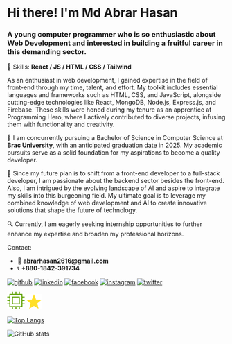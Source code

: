 # Hi there! I'm Md Abrar Hasan

### A young computer programmer who is so enthusiastic about Web Development and interested in building a fruitful career in this demanding sector.

🔧 Skills: **React / JS / HTML / CSS / Tailwind**

As an enthusiast in web development, I gained expertise in the field of front-end through my time, talent, and effort. My toolkit includes essential languages and frameworks such as HTML, CSS, and JavaScript, alongside cutting-edge technologies like React, MongoDB, Node.js, Express.js, and Firebase. These skills were honed during my tenure as an apprentice at Programming Hero, where I actively contributed to diverse projects, infusing them with functionality and creativity.

📖 I am concurrently pursuing a Bachelor of Science in Computer Science at **Brac University**, with an anticipated graduation date in 2025. My academic pursuits serve as a solid foundation for my aspirations to become a quality developer.

🎯 Since my future plan is to shift from a front-end developer to a full-stack developer, I am passionate about the backend sector besides the front-end. Also, I am intrigued by the evolving landscape of AI and aspire to integrate my skills into this burgeoning field. My ultimate goal is to leverage my combined knowledge of web development and AI to create innovative solutions that shape the future of technology.

🔍 Currently, I am eagerly seeking internship opportunities to further enhance my expertise and broaden my professional horizons.

Contact:
- 📧 **abrarhasan2616@gmail.com**
- 📞 **+880-1842-391734**


[<img src='https://cdn.jsdelivr.net/npm/simple-icons@3.0.1/icons/github.svg' alt='github' height='40'>](https://github.com/abrarhasan529)  [<img src='https://cdn.jsdelivr.net/npm/simple-icons@3.0.1/icons/linkedin.svg' alt='linkedin' height='40'>](https://www.linkedin.com/in/in/mdabrarhasan/)  [<img src='https://cdn.jsdelivr.net/npm/simple-icons@3.0.1/icons/facebook.svg' alt='facebook' height='40'>](https://www.facebook.com/abrarhasan7538)  [<img src='https://cdn.jsdelivr.net/npm/simple-icons@3.0.1/icons/instagram.svg' alt='instagram' height='40'>](https://www.instagram.com/_abrar.hasan_/)  [<img src='https://cdn.jsdelivr.net/npm/simple-icons@3.0.1/icons/twitter.svg' alt='twitter' height='40'>](https://twitter.com/tweets_by_abrar)  

<a href='https://docs.github.com/en/developers'><img src='https://raw.githubusercontent.com/acervenky/animated-github-badges/master/assets/devbadge.gif' width='40' height='40'></a>          <a href='https://stars.github.com/'><img src='https://raw.githubusercontent.com/acervenky/animated-github-badges/master/assets/starbadge.gif' width='35' height='35'></a> 

[![Top Langs](https://github-readme-stats.vercel.app/api/top-langs/?username=abrarhasan529)](https://github.com/anuraghazra/github-readme-stats)

![GitHub stats](https://github-readme-stats.vercel.app/api?username=abrarhasan529&show_icons=true&count_private=true)  

